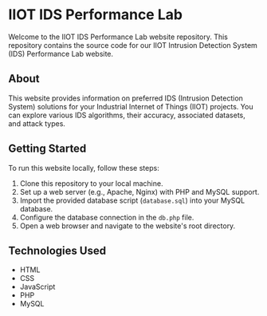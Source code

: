 # IIOT IDS Performance Lab

Welcome to the IIOT IDS Performance Lab website repository. This repository contains the source code for our IIOT Intrusion Detection System (IDS) Performance Lab website.

## About

This website provides information on preferred IDS (Intrusion Detection System) solutions for your Industrial Internet of Things (IIOT) projects. You can explore various IDS algorithms, their accuracy, associated datasets, and attack types.

## Getting Started

To run this website locally, follow these steps:

1. Clone this repository to your local machine.
2. Set up a web server (e.g., Apache, Nginx) with PHP and MySQL support.
3. Import the provided database script (`database.sql`) into your MySQL database.
4. Configure the database connection in the `db.php` file.
5. Open a web browser and navigate to the website's root directory.

## Technologies Used

- HTML
- CSS
- JavaScript
- PHP
- MySQL




